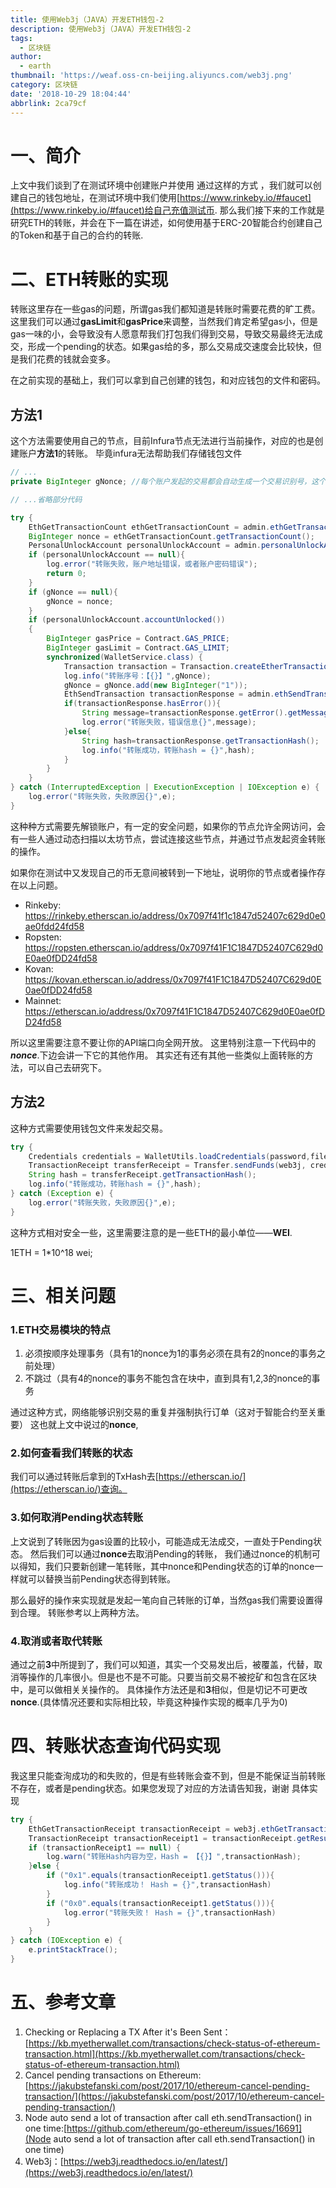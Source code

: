 ```yaml
---
title: 使用Web3j（JAVA）开发ETH钱包-2
description: 使用Web3j（JAVA）开发ETH钱包-2
tags:
  - 区块链
author:
  - earth
thumbnail: 'https://weaf.oss-cn-beijing.aliyuncs.com/web3j.png'
category: 区块链
date: '2018-10-29 18:04:44'
abbrlink: 2ca79cf
---
```

一、简介
=========
上文中我们谈到了在测试环境中创建账户并使用
通过这样的方式 ，我们就可以创建自己的钱包地址，在测试环境中我们使用[https://www.rinkeby.io/#faucet](https://www.rinkeby.io/#faucet)给自己充值测试币.
那么我们接下来的工作就是研究ETH的转账，并会在下一篇在讲述，如何使用基于ERC-20智能合约创建自己的Token和基于自己的合约的转账.

二、ETH转账的实现
===========

转账这里存在一些gas的问题，所谓gas我们都知道是转账时需要花费的旷工费。这里我们可以通过**gasLimit**和**gasPrice**来调整，当然我们肯定希望gas小，但是gas一味的小，会导致没有人愿意帮我们打包我们得到交易，导致交易最终无法成交，形成一个pending的状态。如果gas给的多，那么交易成交速度会比较快，但是我们花费的钱就会变多。

在之前实现的基础上，我们可以拿到自己创建的钱包，和对应钱包的文件和密码。

方法1
-------
这个方法需要使用自己的节点，目前Infura节点无法进行当前操作，对应的也是创建账户**方法1**的转账。
毕竟infura无法帮助我们存储钱包文件

``` java
// ...
private BigInteger gNonce; //每个账户发起的交易都会自动生成一个交易识别号，这个是一个递增的号码

// ...省略部分代码

try {
    EthGetTransactionCount ethGetTransactionCount = admin.ethGetTransactionCount(from, DefaultBlockParameterName.LATEST).sendAsync().get();
    BigInteger nonce = ethGetTransactionCount.getTransactionCount();
    PersonalUnlockAccount personalUnlockAccount = admin.personalUnlockAccount(from,password).send();
    if (personalUnlockAccount == null){
        log.error("转账失败，账户地址错误，或者账户密码错误");
        return 0;
    }
    if (gNonce == null){
        gNonce = nonce;
    }
    if (personalUnlockAccount.accountUnlocked())
    {
        BigInteger gasPrice = Contract.GAS_PRICE;
        BigInteger gasLimit = Contract.GAS_LIMIT;
        synchronized(WalletService.class) {
            Transaction transaction = Transaction.createEtherTransaction(from,nonce,gasPrice,gasLimit,to,amount);
            log.info("转账序号：【{}】",gNonce);
            gNonce = gNonce.add(new BigInteger("1"));
            EthSendTransaction transactionResponse = admin.ethSendTransaction(transaction).sendAsync().get();
            if(transactionResponse.hasError()){
                String message=transactionResponse.getError().getMessage();
                log.error("转账失败，错误信息{}",message);
            }else{
                String hash=transactionResponse.getTransactionHash();
                log.info("转账成功，转账hash = {}",hash);
            }
        }
    }
} catch (InterruptedException | ExecutionException | IOException e) {
    log.error("转账失败，失败原因{}",e);
}
```

这种种方式需要先解锁账户，有一定的安全问题，如果你的节点允许全网访问，会有一些人通过动态扫描以太坊节点，尝试连接这些节点，并通过节点发起资金转账的操作。

如果你在测试中又发现自己的币无意间被转到一下地址，说明你的节点或者操作存在以上问题。

- Rinkeby: https://rinkeby.etherscan.io/address/0x7097f41f1c1847d52407c629d0e0ae0fdd24fd58
- Ropsten: https://ropsten.etherscan.io/address/0x7097f41F1C1847D52407C629d0E0ae0fDD24fd58
- Kovan: https://kovan.etherscan.io/address/0x7097f41F1C1847D52407C629d0E0ae0fDD24fd58
- Mainnet: https://etherscan.io/address/0x7097f41F1C1847D52407C629d0E0ae0fDD24fd58

所以这里需要注意不要让你的API端口向全网开放。
这里特别注意一下代码中的 _**nonce**_.下边会讲一下它的其他作用。
其实还有还有其他一些类似上面转账的方法，可以自己去研究下。

方法2
-------
这种方式需要使用钱包文件来发起交易。

``` java
try {
    Credentials credentials = WalletUtils.loadCredentials(password,filePath);
    TransactionReceipt transferReceipt = Transfer.sendFunds(web3j, credentials, to,amount, Convert.Unit.WEI).send();
    String hash = transferReceipt.getTransactionHash();
    log.info("转账成功，转账hash = {}",hash);
} catch (Exception e) {
    log.error("转账失败，失败原因{}",e);
}
```

这种方式相对安全一些，这里需要注意的是一些ETH的最小单位——**WEI**.

1ETH = 1*10^18 wei;

三、相关问题
========

### 1.ETH交易模块的特点
1. 必须按顺序处理事务（具有1的nonce为1的事务必须在具有2的nonce的事务之前处理）
2. 不跳过（具有4的nonce的事务不能包含在块中，直到具有1,2,3的nonce的事务

通过这种方式，网络能够识别交易的重复并强制执行订单（这对于智能合约至关重要）
这也就上文中说过的**nonce**,
### 2.如何查看我们转账的状态
我们可以通过转账后拿到的TxHash去[https://etherscan.io/](https://etherscan.io/)查询。

### 3.如何取消Pending状态转账
上文说到了转账因为gas设置的比较小，可能造成无法成交，一直处于Pending状态。
然后我们可以通过**nonce**去取消Pending的转账，
我们通过nonce的机制可以得知，我们只要新创建一笔转账，其中nonce和Pending状态的订单的nonce一样就可以替换当前Pending状态得到转账。

那么最好的操作来实现就是发起一笔向自己转账的订单，当然gas我们需要设置得到合理。
转账参考以上两种方法。

### 4.取消或者取代转账
通过之前**3**中所提到了，我们可以知道，其实一个交易发出后，被覆盖，代替，取消等操作的几率很小。但是也不是不可能。只要当前交易不被挖矿和包含在区块中，是可以做相关关操作的。
具体操作方法还是和**3**相似，但是切记不可更改**nonce**.(具体情况还要和实际相比较，毕竟这种操作实现的概率几乎为0)

四、转账状态查询代码实现
=============
我这里只能查洵成功的和失败的，但是有些转账会查不到，但是不能保证当前转账不存在，或者是pending状态。如果您发现了对应的方法请告知我，谢谢
具体实现
``` java
try {
    EthGetTransactionReceipt transactionReceipt = web3j.ethGetTransactionReceipt(transactionHash).send();
    TransactionReceipt transactionReceipt1 = transactionReceipt.getResult();
    if (transactionReceipt1 == null) {
        log.warn("转账Hash内容为空，Hash = 【{}】",transactionHash);
    }else {
        if ("0x1".equals(transactionReceipt1.getStatus())){
            log.info("转账成功！ Hash = {}",transactionHash)
        }
        if ("0x0".equals(transactionReceipt1.getStatus())){
            log.error("转账失败！ Hash = {}",transactionHash)
        }
    }
} catch (IOException e) {
    e.printStackTrace();
}
```

五、参考文章
=========

1. Checking or Replacing a TX After it's Been Sent：[https://kb.myetherwallet.com/transactions/check-status-of-ethereum-transaction.html](https://kb.myetherwallet.com/transactions/check-status-of-ethereum-transaction.html)
2. Cancel pending transactions on Ethereum:[https://jakubstefanski.com/post/2017/10/ethereum-cancel-pending-transaction/](https://jakubstefanski.com/post/2017/10/ethereum-cancel-pending-transaction/)
3. Node auto send a lot of transaction after call eth.sendTransaction() in one time:[https://github.com/ethereum/go-ethereum/issues/16691](Node auto send a lot of transaction after call eth.sendTransaction() in one time)
4. Web3j：[https://web3j.readthedocs.io/en/latest/](https://web3j.readthedocs.io/en/latest/)